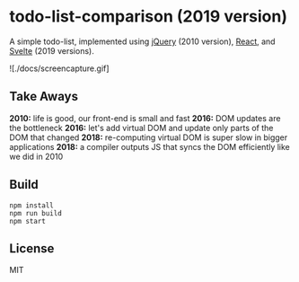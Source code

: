 # todo-list-comparison (2019 version)

A simple todo-list, implemented using [jQuery](https://jquery.com) (2010 version), [React](https://reactjs.org/), and [Svelte](https://svelte.dev/) (2019 versions).

![./docs/screencapture.gif]


## Take Aways

__2010:__ life is good, our front-end is small and fast
__2016:__ DOM updates are the bottleneck
__2016:__ let's add virtual DOM and update only parts of the DOM that changed
__2018:__ re-computing virtual DOM is super slow in bigger applications
__2018:__ a compiler outputs JS that syncs the DOM efficiently like we did in 2010


## Build

```
npm install
npm run build
npm start
```


## License

MIT